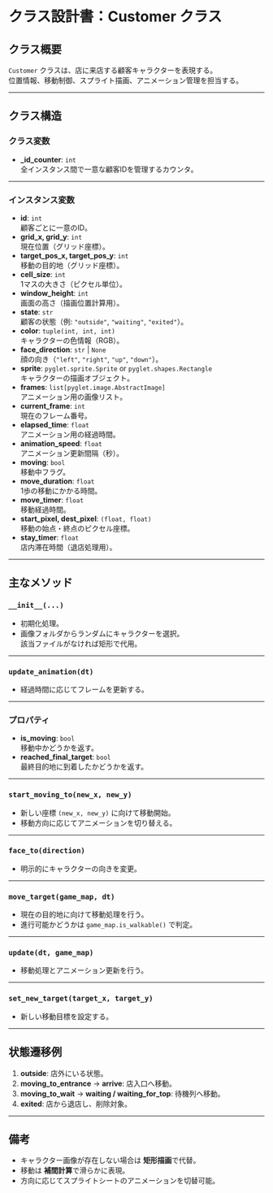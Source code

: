 # クラス設計書：Customer クラス

## クラス概要
`Customer` クラスは、店に来店する顧客キャラクターを表現する。  
位置情報、移動制御、スプライト描画、アニメーション管理を担当する。

---

## クラス構造

### クラス変数
- **_id_counter**: `int`  
  全インスタンス間で一意な顧客IDを管理するカウンタ。

---

### インスタンス変数
- **id**: `int`  
  顧客ごとに一意のID。
- **grid_x, grid_y**: `int`  
  現在位置（グリッド座標）。
- **target_pos_x, target_pos_y**: `int`  
  移動の目的地（グリッド座標）。
- **cell_size**: `int`  
  1マスの大きさ（ピクセル単位）。
- **window_height**: `int`  
  画面の高さ（描画位置計算用）。
- **state**: `str`  
  顧客の状態（例: `"outside"`, `"waiting"`, `"exited"`）。
- **color**: `tuple(int, int, int)`  
  キャラクターの色情報（RGB）。
- **face_direction**: `str` | `None`  
  顔の向き（`"left"`, `"right"`, `"up"`, `"down"`）。
- **sprite**: `pyglet.sprite.Sprite` or `pyglet.shapes.Rectangle`  
  キャラクターの描画オブジェクト。
- **frames**: `list[pyglet.image.AbstractImage]`  
  アニメーション用の画像リスト。
- **current_frame**: `int`  
  現在のフレーム番号。
- **elapsed_time**: `float`  
  アニメーション用の経過時間。
- **animation_speed**: `float`  
  アニメーション更新間隔（秒）。
- **moving**: `bool`  
  移動中フラグ。
- **move_duration**: `float`  
  1歩の移動にかかる時間。
- **move_timer**: `float`  
  移動経過時間。
- **start_pixel, dest_pixel**: `(float, float)`  
  移動の始点・終点のピクセル座標。
- **stay_timer**: `float`  
  店内滞在時間（退店処理用）。

---

## 主なメソッド

### `__init__(...)`
- 初期化処理。
- 画像フォルダからランダムにキャラクターを選択。  
  該当ファイルがなければ矩形で代用。

---

### `update_animation(dt)`
- 経過時間に応じてフレームを更新する。

---

### プロパティ
- **is_moving**: `bool`  
  移動中かどうかを返す。
- **reached_final_target**: `bool`  
  最終目的地に到着したかどうかを返す。

---

### `start_moving_to(new_x, new_y)`
- 新しい座標 `(new_x, new_y)` に向けて移動開始。  
- 移動方向に応じてアニメーションを切り替える。

---

### `face_to(direction)`
- 明示的にキャラクターの向きを変更。

---

### `move_target(game_map, dt)`
- 現在の目的地に向けて移動処理を行う。
- 進行可能かどうかは `game_map.is_walkable()` で判定。

---

### `update(dt, game_map)`
- 移動処理とアニメーション更新を行う。

---

### `set_new_target(target_x, target_y)`
- 新しい移動目標を設定する。

---

## 状態遷移例
1. **outside**: 店外にいる状態。  
2. **moving_to_entrance** → **arrive**: 店入口へ移動。  
3. **moving_to_wait** → **waiting / waiting_for_top**: 待機列へ移動。  
4. **exited**: 店から退店し、削除対象。

---

## 備考
- キャラクター画像が存在しない場合は **矩形描画**で代替。  
- 移動は **補間計算**で滑らかに表現。  
- 方向に応じてスプライトシートのアニメーションを切替可能。
